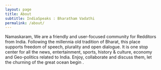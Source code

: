 ```yaml
---
layout: page
title: About
subtitle: IndiaSpeaks : Bharatham Vadathi
permalink: /about/
---
```


Namaskaram, 
We are a friendly and user-focused community for Redditors from India. Following the millennia old tradition of Bharat, this place supports freedom of speech, plurality and open dialogue. It is one stop center for all the news, entertainment, sports, history & culture, economy and Geo-politics related to India. Enjoy, collaborate and discuss them, let the churning of the great ocean begin .


